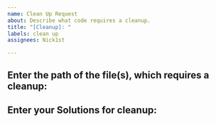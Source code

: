 ```yaml
---
name: Clean Up Request
about: Describe what code requires a cleanup.
title: "[Cleanup]: "
labels: clean up
assignees: Nick1st

---
```


**Enter the path of the file(s), which requires a cleanup:**
 - 

**Enter your Solutions for cleanup:**
 -
